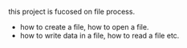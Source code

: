 this project is fucosed on file process.
* how to create a file, how to open a file.
* how to write data in a file, how to read a file etc.
